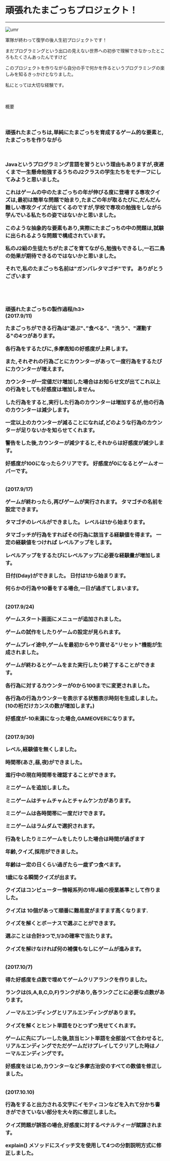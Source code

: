 <h1>頑張れたまごっちプロジェクト！</h1>
<hr>
<img src="http://shop1.phinf.naver.net/20170912_293/monsterman_1505217934762bIj9J_JPEG/28525128404656361_1137696763.jpg" alt="umr"　width="50%">
<p>軍隊が終わって復学の後人生初プロジェクトです！<p>
<p>まだプログラミングという出口の見えない世界への初歩で理解できなかったところもたくさんあったんですけど<p>
<p>このプロジェクトを作りながら自分の手で何かを作るというプログラミングの楽しみを知るきっかけとなりました。<p>
<p>私にとっては大切な経験です。<p><br>

<br>
<br＞
<3> 概要<h3><br>
<p>頑張れたまごっちは,単純にたまごっちを育成するゲーム的な要素と,たまごっちを作りながら</p> <br>
<p>Javaというプログラミング言語を習うという理由もありますが,夜遅くまで一生懸命勉強するうちのJ2クラスの学生たちをモチーフにしてみようと思いました。</p> 
これはゲームの中のたまごっちの年が伸びる度に登場する専攻クイズは,最初は簡単な問題で始まり,たまごの年が取るたびに,だんだん難しい専攻クイズが出てくるのですが,学校で専攻の勉強をしながら学んでいる私たちの姿ではないかと思いました。</p> 
<p>このような抽象的な要素もあり,実際にたまごっちの中の問題は,試験に出られるような問題で構成されています。</p>
<p>私のJ2組の生徒たちがたまごを育てながら,勉強もできるし,一石二鳥の効果が期待できるのではないかと思いました。</p>
<p>それで,私のたまごっち名前は"ガンバレタマゴチ"です。 ありがとうございます</p>

<br>
<br>

<h3>頑張れたまごっちの製作過程/h3>
 <br>
  (2017.9/11)

<p>たまごっちができる行為は"遊ぶ"、”食べる”、"洗う"、"運動する"の4つがあります。</p>
<p>各行為をするたびに,多摩高知の好感度が上昇します。
<p>また,それぞれの行為ごとにカウンターがあって一度行為をするたびにカウンターが増えます。</p>
<p>カウンターが一定値だけ増加した場合はお知らせ文が出てこれ以上の行為をしても好感度は増加しません。</p>
<p>した行為をすると,実行した行為のカウンターは増加するが,他の行為のカウンターは減少します。</p>
<p>一定以上のカウンターが減ることになれば,どのような行為のカウンターが足りないかを知らせてくれます。</p>
<p>警告をした後,カウンターが減少すると,それからは好感度が減少します。</p>
<p>好感度が100になったらクリアです。 好感度が0になるとゲームオーバーです。</p> 
 <br>
(2017.9/17)
<p>ゲームが終わったら,再びゲームが実行されます。 タマゴチの名前を設定できます。 </p>
<p>タマゴチのレベルができました。 レベルは1から始まります。</p>
<p>タマゴッチが行為をすればその行為に該当する経験値を得ます。 一定の経験値をつければ
レベルアップをします。</p> レベルアップをするたびにレベルアップに必要な経験量が増加します。</p>
<p>日付(Dday)ができました。 日付は1から始まります。</p>
<p>何らかの行為や10番をする場合,一日が過ぎてしまいます。</p>
<br>
(2017.9/24)
<p>ゲームスタート画面にメニューが追加されました。</p>
<p>ゲームの試作をしたりゲームの設定が見られます。</p>
<p>ゲームプレイ途中,ゲームを最初からやり直せる"リセット"機能が生成されました。</p>
<p>ゲームが終わるとゲームをまた実行したり終了することができます。</p>
<p>各行為に対するカウンターが0から100までに変更されました。 </p>
<p>各行為の行為カウンターを表示する状態表示時刻を生成しました。 (10の桁だけカンスの数が増加します。)</p>
<p>好感度が-10未満になった場合,GAMEOVERになります。</p>
<br>
(2017.9/30)
<p>レベル,経験値を無くしました。</p>
<p>時間帯(あさ,昼,夜)ができました。</p>
<p>進行中の現在時間帯を確認することができます。</p>
<p>ミニゲームを追加しました。</p>
<p>ミニゲームはチャムチャムとチャムケンカがあります。</p>
<p>ミニゲームは各時間帯に一度だけできます。</p>
<p>ミニゲームはラムダムで選択されます。</p>
<p>行為をしたりミニゲームをしたりした場合は時間が過ぎます</p>
<p>年齢,クイズ,採用ができました。</p>
<p>年齢は一定の日くらい過ぎたら一歳ずつ食べます。</p>
<p>1歳になる瞬間クイズが出ます。</p>
<p>クイズはコンピューター情報系列の1年J組の授業基準として作りました。</p>
<p>クイズは 10個があって順番に難易度がますます高くなります.</p>
<p>クイズを解くとボーナスで選ぶことができます。</p>
<p>選ぶことは合計3つで,1/3の確率で当たります。</p>
<p>クイズを解けなければ何の補償もなしにゲームが進みます。</p>
<br>
(2017.10/7)
<p>得た好感度を点数で埋めてゲームクリアランクを作りました。</p>
<p>ランクは(S,A,B,C,D,F)ランクがあり,各ランクごとに必要な点数があります。</p>
<p>ノーマルエンディングとリアルエンディングがあります。</p>
<p>クイズを解くとヒント単語をひとつずつ見せてくれます。</p>
<p>ゲームに先にプレーした後,該当ヒント単語を全部並べて合わせると,リアルエンディングでただゲームだけプレイしてクリアした時はノーマルエンディングです。</p>
<p>好感度をはじめ,カウンターなど多摩古治安のすべての数値を修正しました。</p>

<br>
(2017.10.10)
<p>行為をすると出力される文字にイモティコンなどを入れて分かち書きができていない部分を大々的に修正しました。</p>
<p>クイズ問題が誤答の場合,好感度に対するペナルティーが賦課されます。 </p>
<p>explain() メソッドにスイッチ文を使用して4つの分割説明方式に修正しました。</p>
